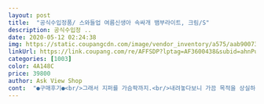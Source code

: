 ```yaml
---
layout: post 
title:  "공식수입정품/ 스와들업 여름신생아 속싸개 뱀부라이트, 크림/S" 
description: 공식수입정 ..
date: 2020-05-12 02:24:38 
img: https://static.coupangcdn.com/image/vendor_inventory/a575/aab90073ff93da88e31dd28d9619844115e11726e71b1f731ee9da45252a.jpg 
linkUrl: https://link.coupang.com/re/AFFSDP?lptag=AF3600438&subid=ahnPublicAsk&pageKey=226341994&itemId=717103724&vendorItemId=4815247075&traceid=V0-113-96e5ef8e8b47d6fb 
categories: [1003] 
color: 4A148C 
price: 39800 
author: Ask View Shop 
cont:  "●구매후기●<br/>그래서 지퍼를 가슴팍까지.<br/>내려놓다보니 가끔 목적을 상실하지만.<br/>.<br/>ㅋㅋㅋㅋㅋㅋㅋ<br/>단점은 아니고 개인적으로 목 부분 마감처리도 너무 잘 되어 좋은데<br/>목 마감처리한 부분은 신축성이 없다보니 기지개 한번 켜고나면 살이 빨갛게 변해여ㅠㅠ<br/>비싼건 이유가 있네요.<br/><br/>아기 키 58cm 몸무게 4키로 예요<br/>아기가 처음에는 조금 답답해 하는것 같았는데  얇고 시원한 소재라  모처럼 둘다 푹 잤네요 세탁 후 건조도 금방 되서 자주 빨아쓰기도 좋고 아기가 편해해서 좋아요<br/>어쨋든 그 것 빼고는 너무 잘 쓰고 있어영<br/>여름 아기라 속싸개 하고 재우다가 둘다 밤새 고생해서 바로 주문했어요<br/>여름에 태어난 아기한테 꼭 필요한 필수템이었어요! 너무 잘 사용하고 3개월이 된 지금은 동일상품 M사이즈 사용중입니다^^ 보드랍고 얇고 신축성 좋은 너무 만족스런 제품이에요.<br/><br/>재질도 시원하고 좋습니다.<br/><br/>한달 지난 울 딸램이 기지개 켠다고 팔을 아래로 뻗으면 뒷목에 옷이 끼는현상이.<br/>.<br/><br/>" 
---
```

